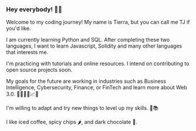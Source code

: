 ### Hey everybody! 👋🏽
Welcome to my coding journey! My name is Tierra, but you can call me TJ if you'd like. 

I am currently learning Python and SQL. After completing these two languages, I want to learn Javascript, Solidity and many other languages that interests me.

I'm practicing with tutorials and online resources. I intend on contributing to open source projects soon.

My goals for the future are working in industries such as Business Intelligence, Cybersecurity, Finance, or FinTech and learn more about Web 3.0. 💼👩🏽‍💻📈💵

I'm willing to adapt and try new things to level up my skills. 🧠📚

I like iced coffee, spicy chips 🌶️, and dark chocolate 🍫. 


<!--
**TierraAJones/TierraAJones** is a ✨ _special_ ✨ repository because its `README.md` (this file) appears on your GitHub profile.

Here are some ideas to get you started:

- 🔭 I’m currently working on ...
- 🌱 I’m currently learning ...
- 👯 I’m looking to collaborate on ...
- 🤔 I’m looking for help with ...
- 💬 Ask me about ...
- 📫 How to reach me: ...
- 😄 Pronouns: ...
- ⚡ Fun fact: ...
-->
